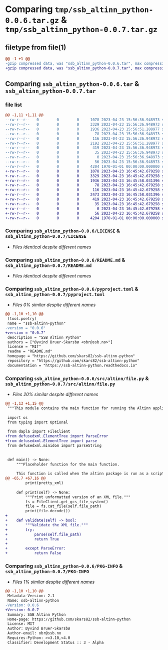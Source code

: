 # Comparing `tmp/ssb_altinn_python-0.0.6.tar.gz` & `tmp/ssb_altinn_python-0.0.7.tar.gz`

## filetype from file(1)

```diff
@@ -1 +1 @@
-gzip compressed data, was "ssb_altinn_python-0.0.6.tar", max compression
+gzip compressed data, was "ssb_altinn_python-0.0.7.tar", max compression
```

## Comparing `ssb_altinn_python-0.0.6.tar` & `ssb_altinn_python-0.0.7.tar`

### file list

```diff
@@ -1,11 +1,11 @@
--rw-r--r--   0        0        0     1078 2023-04-23 15:56:36.948973 ssb_altinn_python-0.0.6/LICENSE
--rw-r--r--   0        0        0     3329 2023-04-23 15:56:36.948973 ssb_altinn_python-0.0.6/README.md
--rw-r--r--   0        0        0     1936 2023-04-23 15:56:51.288977 ssb_altinn_python-0.0.6/pyproject.toml
--rw-r--r--   0        0        0       78 2023-04-23 15:56:36.948973 ssb_altinn_python-0.0.6/src/altinn/__init__.py
--rw-r--r--   0        0        0      116 2023-04-23 15:56:36.948973 ssb_altinn_python-0.0.6/src/altinn/__main__.py
--rw-r--r--   0        0        0     2192 2023-04-23 15:56:51.288977 ssb_altinn_python-0.0.6/src/altinn/file.py
--rw-r--r--   0        0        0      419 2023-04-23 15:56:36.948973 ssb_altinn_python-0.0.6/src/altinn/flatten.py
--rw-r--r--   0        0        0       35 2023-04-23 15:56:36.948973 ssb_altinn_python-0.0.6/src/altinn/parser.py
--rw-r--r--   0        0        0        0 2023-04-23 15:56:36.948973 ssb_altinn_python-0.0.6/src/altinn/py.typed
--rw-r--r--   0        0        0       56 2023-04-23 15:56:36.948973 ssb_altinn_python-0.0.6/src/altinn/utils.py
--rw-r--r--   0        0        0     4204 1970-01-01 00:00:00.000000 ssb_altinn_python-0.0.6/PKG-INFO
+-rw-r--r--   0        0        0     1078 2023-04-23 16:45:42.679258 ssb_altinn_python-0.0.7/LICENSE
+-rw-r--r--   0        0        0     3329 2023-04-23 16:45:42.679258 ssb_altinn_python-0.0.7/README.md
+-rw-r--r--   0        0        0     1936 2023-04-23 16:45:58.031396 ssb_altinn_python-0.0.7/pyproject.toml
+-rw-r--r--   0        0        0       78 2023-04-23 16:45:42.679258 ssb_altinn_python-0.0.7/src/altinn/__init__.py
+-rw-r--r--   0        0        0      116 2023-04-23 16:45:42.679258 ssb_altinn_python-0.0.7/src/altinn/__main__.py
+-rw-r--r--   0        0        0     2473 2023-04-23 16:45:58.031396 ssb_altinn_python-0.0.7/src/altinn/file.py
+-rw-r--r--   0        0        0      419 2023-04-23 16:45:42.679258 ssb_altinn_python-0.0.7/src/altinn/flatten.py
+-rw-r--r--   0        0        0       35 2023-04-23 16:45:42.679258 ssb_altinn_python-0.0.7/src/altinn/parser.py
+-rw-r--r--   0        0        0        0 2023-04-23 16:45:42.679258 ssb_altinn_python-0.0.7/src/altinn/py.typed
+-rw-r--r--   0        0        0       56 2023-04-23 16:45:42.679258 ssb_altinn_python-0.0.7/src/altinn/utils.py
+-rw-r--r--   0        0        0     4204 1970-01-01 00:00:00.000000 ssb_altinn_python-0.0.7/PKG-INFO
```

### Comparing `ssb_altinn_python-0.0.6/LICENSE` & `ssb_altinn_python-0.0.7/LICENSE`

 * *Files identical despite different names*

### Comparing `ssb_altinn_python-0.0.6/README.md` & `ssb_altinn_python-0.0.7/README.md`

 * *Files identical despite different names*

### Comparing `ssb_altinn_python-0.0.6/pyproject.toml` & `ssb_altinn_python-0.0.7/pyproject.toml`

 * *Files 0% similar despite different names*

```diff
@@ -1,10 +1,10 @@
 [tool.poetry]
 name = "ssb-altinn-python"
-version = "0.0.6"
+version = "0.0.7"
 description = "SSB Altinn Python"
 authors = ["Øyvind Bruer-Skarsbø <obr@ssb.no>"]
 license = "MIT"
 readme = "README.md"
 homepage = "https://github.com/skars82/ssb-altinn-python"
 repository = "https://github.com/skars82/ssb-altinn-python"
 documentation = "https://ssb-altinn-python.readthedocs.io"
```

### Comparing `ssb_altinn_python-0.0.6/src/altinn/file.py` & `ssb_altinn_python-0.0.7/src/altinn/file.py`

 * *Files 20% similar despite different names*

```diff
@@ -1,13 +1,15 @@
 """This module contains the main function for running the Altinn application."""
 
 import os
 from typing import Optional
 
 from dapla import FileClient
+from defusedxml.ElementTree import ParseError
+from defusedxml.ElementTree import parse
 from defusedxml.minidom import parseString
 
 
 def main() -> None:
     """Placeholder function for the main function.
 
     This function is called when the altinn package is run as a script.
@@ -65,7 +67,16 @@
         print(pretty_xml)
 
     def print(self) -> None:
         """Print unformatted version of an XML file."""
         fs = FileClient.get_gcs_file_system()
         file = fs.cat_file(self.file_path)
         print(file.decode())
+
+    def validate(self) -> bool:
+        """Validate the XML file."""
+        try:
+            parse(self.file_path)
+            return True
+
+        except ParseError:
+            return False
```

### Comparing `ssb_altinn_python-0.0.6/PKG-INFO` & `ssb_altinn_python-0.0.7/PKG-INFO`

 * *Files 1% similar despite different names*

```diff
@@ -1,10 +1,10 @@
 Metadata-Version: 2.1
 Name: ssb-altinn-python
-Version: 0.0.6
+Version: 0.0.7
 Summary: SSB Altinn Python
 Home-page: https://github.com/skars82/ssb-altinn-python
 License: MIT
 Author: Øyvind Bruer-Skarsbø
 Author-email: obr@ssb.no
 Requires-Python: >=3.10,<4.0
 Classifier: Development Status :: 3 - Alpha
```

